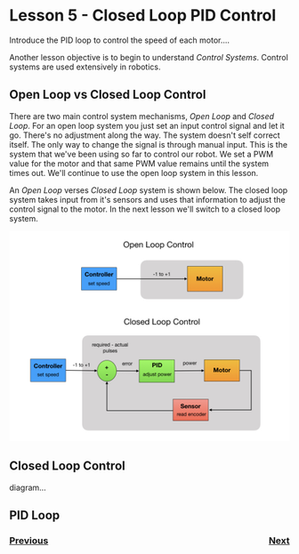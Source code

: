 # <a name="code"></a>Lesson 5 - Closed Loop PID Control
Introduce the PID loop to control the speed of each motor....

Another lesson objective is to begin to understand <i>Control Systems</i>.  Control systems are used extensively in robotics.

## Open Loop vs Closed Loop Control
There are two main control system mechanisms, <i>Open Loop</i> and <i>Closed Loop</i>.  For an open loop system you just set an input control signal and let it go. There's no adjustment along the way. The system doesn't self correct itself.  The only way to change the signal is through manual input. This is the system that we've been using so far to control our robot. We set a PWM value for the motor and that same PWM value remains until the system times out.  We'll continue to use the open loop system in this lesson.  

An <i>Open Loop</i> verses <i>Closed Loop</i> system is shown below.  The closed loop system takes input from it's sensors and uses that information to adjust the control signal to the motor.  In the next lesson we'll switch to a closed loop system. 

![Open Loop Control](../images/FRCRobot/FRCRobot.010.jpeg)

## Closed Loop Control

diagram...

## PID Loop


<h3><span style="float:left">
<a href="code4">Previous</a></span>
<span style="float:right">
<a href="code6">Next</a></span></h3>